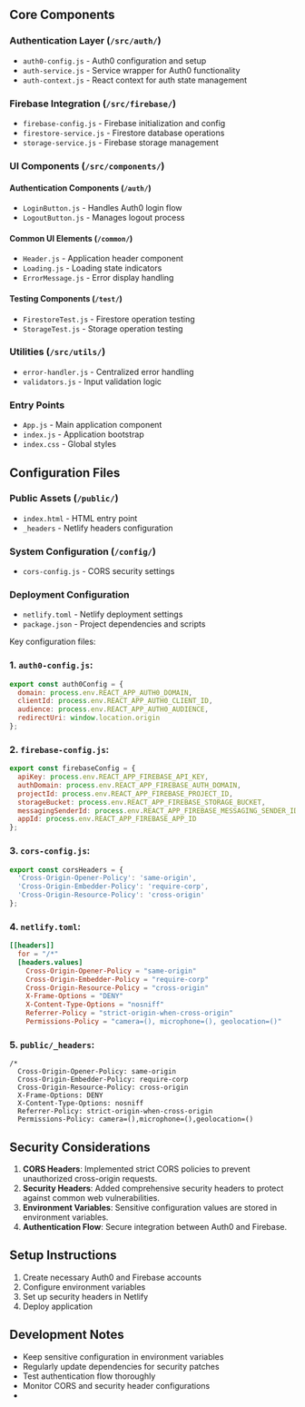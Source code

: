 ## Core Components

### Authentication Layer (`/src/auth/`)
- `auth0-config.js` - Auth0 configuration and setup
- `auth-service.js` - Service wrapper for Auth0 functionality
- `auth-context.js` - React context for auth state management

### Firebase Integration (`/src/firebase/`)
- `firebase-config.js` - Firebase initialization and config
- `firestore-service.js` - Firestore database operations
- `storage-service.js` - Firebase storage management

### UI Components (`/src/components/`)

#### Authentication Components (`/auth/`)
- `LoginButton.js` - Handles Auth0 login flow
- `LogoutButton.js` - Manages logout process

#### Common UI Elements (`/common/`)
- `Header.js` - Application header component
- `Loading.js` - Loading state indicators
- `ErrorMessage.js` - Error display handling

#### Testing Components (`/test/`)
- `FirestoreTest.js` - Firestore operation testing
- `StorageTest.js` - Storage operation testing

### Utilities (`/src/utils/`)
- `error-handler.js` - Centralized error handling
- `validators.js` - Input validation logic

### Entry Points
- `App.js` - Main application component
- `index.js` - Application bootstrap
- `index.css` - Global styles

## Configuration Files

### Public Assets (`/public/`)
- `index.html` - HTML entry point
- `_headers` - Netlify headers configuration

### System Configuration (`/config/`)
- `cors-config.js` - CORS security settings

### Deployment Configuration
- `netlify.toml` - Netlify deployment settings
- `package.json` - Project dependencies and scripts

Key configuration files:

### 1. `auth0-config.js`:
```javascript
export const auth0Config = {
  domain: process.env.REACT_APP_AUTH0_DOMAIN,
  clientId: process.env.REACT_APP_AUTH0_CLIENT_ID,
  audience: process.env.REACT_APP_AUTH0_AUDIENCE,
  redirectUri: window.location.origin
};
```

### 2. `firebase-config.js`:
```javascript
export const firebaseConfig = {
  apiKey: process.env.REACT_APP_FIREBASE_API_KEY,
  authDomain: process.env.REACT_APP_FIREBASE_AUTH_DOMAIN,
  projectId: process.env.REACT_APP_FIREBASE_PROJECT_ID,
  storageBucket: process.env.REACT_APP_FIREBASE_STORAGE_BUCKET,
  messagingSenderId: process.env.REACT_APP_FIREBASE_MESSAGING_SENDER_ID,
  appId: process.env.REACT_APP_FIREBASE_APP_ID
};
```

### 3. `cors-config.js`:
```javascript
export const corsHeaders = {
  'Cross-Origin-Opener-Policy': 'same-origin',
  'Cross-Origin-Embedder-Policy': 'require-corp',
  'Cross-Origin-Resource-Policy': 'cross-origin'
};
```

### 4. `netlify.toml`:
```toml
[[headers]]
  for = "/*"
  [headers.values]
    Cross-Origin-Opener-Policy = "same-origin"
    Cross-Origin-Embedder-Policy = "require-corp"
    Cross-Origin-Resource-Policy = "cross-origin"
    X-Frame-Options = "DENY"
    X-Content-Type-Options = "nosniff"
    Referrer-Policy = "strict-origin-when-cross-origin"
    Permissions-Policy = "camera=(), microphone=(), geolocation=()"
```

### 5. `public/_headers`:
```
/*
  Cross-Origin-Opener-Policy: same-origin
  Cross-Origin-Embedder-Policy: require-corp
  Cross-Origin-Resource-Policy: cross-origin
  X-Frame-Options: DENY
  X-Content-Type-Options: nosniff
  Referrer-Policy: strict-origin-when-cross-origin
  Permissions-Policy: camera=(),microphone=(),geolocation=()
```

## Security Considerations

1. **CORS Headers**: Implemented strict CORS policies to prevent unauthorized cross-origin requests.
2. **Security Headers**: Added comprehensive security headers to protect against common web vulnerabilities.
3. **Environment Variables**: Sensitive configuration values are stored in environment variables.
4. **Authentication Flow**: Secure integration between Auth0 and Firebase.

## Setup Instructions

1. Create necessary Auth0 and Firebase accounts
2. Configure environment variables
3. Set up security headers in Netlify
4. Deploy application

## Development Notes

- Keep sensitive configuration in environment variables
- Regularly update dependencies for security patches
- Test authentication flow thoroughly
- Monitor CORS and security header configurations
- 

